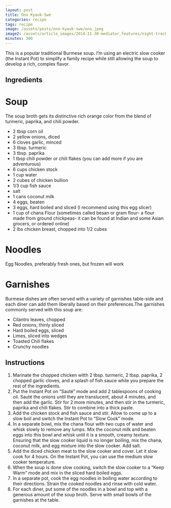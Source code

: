 ```yaml
---
layout: post
title: Ono Kyauk-Swé
categories: recipe
tags: recipe
image: /assets/posts/ono-kyauk-swe/ono.jpeg
image2: /assets/article_images/2014-11-30-mediator_features/night-track-mobile.JPG
minutes: 300
---
```


This is a popular traditional Burmese soup. I’m using an electric slow cooker (the Instant Pot) to simplify a family recipe while still allowing the soup to develop a rich, complex flavor.

Ingredients
-----------

Soup
====

The soup broth gets its distinctive rich orange color from the blend of turmeric, paprika, and chili powder.

- 2 tbsp corn oil
- 2 yellow onions, diced
- 6 cloves garlic, minced
- 3 tbsp. turmeric
- 3 tbsp. paprika
- 1 tbsp chili powder or chili flakes (you can add more if you are adventurous)
- 6 cups chicken stock
- 1 cup water
- 2 cubes of chicken bullion
- 1/3 cup fish sauce
- salt
- 1 cans coconut milk
- 4 eggs, beaten
- 3 eggs, hard boiled and sliced (I recommend using this egg slicer)
- 1 cup of chana Flour (sometimes called besan or gram flour- a flour made from ground chickpeas- it can be found at Indian and some Asian grocers, or ordered online)
- 2 lbs chicken breast, chopped into 1/2 cubes

Noodles
=======

Egg Noodles, preferably fresh ones, but frozen will work

Garnishes
=========

Burmese dishes are often served with a variety of garnishes table-side and each diner can add them liberally based on their preferences.The garnishes commonly served with this soup are:

- Cilantro leaves, chopped
- Red onions, thinly sliced
- Hard boiled eggs, sliced
- Limes, sliced into wedges
- Toasted Chili flakes
- Crunchy noodles

Instructions
------------

1. Marinate the chopped chicken witth 2 tbsp. turmeric,  2 tbsp. paprika, 2 chopped garlic cloves, and a splash of fish sauce while you prepare the rest of the ingredients.
2. Put the Instant Pot on “Sauté” mode and add 2 tablespoons of cooking oil. Sauté the onions until they are translucent, about 4 minutes, and then add the garlic. Stir for 2 more minutes, and then stir in the turmeric, paprika and chili flakes. Stir to combine into a thick paste.
3. Add the chicken stock and fish sauce and stir. Allow to come up to a slow boil and switch the Instant Pot to “Slow Cook” mode.
4. In a separate bowl, mix the chana flour with two cups of water and whisk slowly to remove any lumps. Mix the coconut milk and beaten eggs into this bowl and whisk until it is a smooth, creamy texture. Ensuring that the slow cooker liquid is no longer boiling, mix the chana, coconut milk, and egg mixture into the slow cooker. Add salt.
5. Add the diced chicken meat to the slow cooker and cover. Let it slow cook for 4 hours. On the Instant Pot, you can use the medium slow cooker temperature.
6. When the soup is done slow cooking, switch the slow cooker to a “Keep Warm” mode and mix in the sliced hard boiled eggs.
7. In a separate pot, cook the egg noodles in boiling water according to their directions. Strain the cooked noodles and rinse with cold water.
8. For each diner, put some of the noodles in a bowl and top with a generous amount of the soup broth. Serve with small bowls of the garnishes at the table.